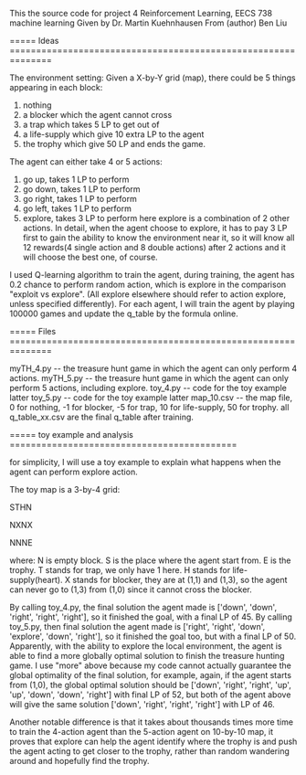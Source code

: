 This the source code for project 4 Reinforcement Learning, EECS 738 machine learning 
Given by Dr. Martin Kuehnhausen From (author) Ben Liu

===== Ideas ==============================================================

The environment setting:
Given a X-by-Y grid (map), there could be 5 things appearing in each block:
1) nothing
2) a blocker which the agent cannot cross
3) a trap which takes 5 LP to get out of
4) a life-supply which give 10 extra LP to the agent
5) the trophy which give 50 LP and ends the game.

The agent can either take 4 or 5 actions:
1) go up, takes 1 LP to perform
2) go down, takes 1 LP to perform
3) go right, takes 1 LP to perform
4) go left, takes 1 LP to perform
5) explore, takes 3 LP to perform
here explore is a combination of 2 other actions. In detail, when the agent choose to explore, it has to pay 3 LP first to gain the ability to know the environment near it, so it will know all 12 rewards(4 single action and 8 double actions) after 2 actions and it will choose the best one, of course.

I used Q-learning algorithm to train the agent, during training, the agent has 0.2 chance to perform random action, which is explore in the comparison "exploit vs explore". (All explore elsewhere should refer to action explore, unless specified differently). For each agent, I will train the agent by playing 100000 games and update the q_table by the formula online.

===== Files ==============================================================

myTH_4.py -- the treasure hunt game in which the agent can only perform 4 actions.
myTH_5.py -- the treasure hunt game in which the agent can only perform 5 actions, including explore.
toy_4.py  -- code for the toy example latter
toy_5.py  -- code for the toy example latter
map_10.csv -- the map file, 0 for nothing, -1 for blocker, -5 for trap, 10 for life-supply, 50 for trophy.
all q_table_xx.csv are the final q_table after training.

===== toy example and analysis ===========================================

for simplicity, I will use a toy example to explain what happens when the agent can perform explore action.

The toy map is a 3-by-4 grid:

STHN

NXNX

NNNE

where:
N is empty block.
S is the place where the agent start from.
E is the trophy.
T stands for trap, we only have 1 here.
H stands for life-supply(heart).
X stands for blocker, they are at (1,1) and (1,3), so the agent can never go to (1,3) from (1,0) since it cannot cross the blocker.

By calling toy_4.py, the final solution the agent made is ['down', 'down', 'right', 'right', 'right'], so it finished the goal, with a final LP of 45.
By calling toy_5.py, then final solution the agent made is ['right', 'right', 'down', 'explore', 'down', 'right'], so it finished the goal too, but with a final LP of 50. Apparently, with the ability to explore the local environment, the agent is able to find a more globally optimal solution to finish the treasure hunting game. 
I use "more" above because my code cannot actually guarantee the global optimality of the final solution, for example, again, if the agent starts from (1,0), the global optimal solution should be ['down', 'right', 'right', 'up', 'up', 'down', 'down', 'right'] with final LP of 52, but both of the agent above will give the same solution ['down', 'right', 'right', 'right'] with LP of 46.

Another notable difference is that it takes about thousands times more time to train the 4-action agent than the 5-action agent on 10-by-10 map, it proves that explore can help the agent identify where the trophy is and push the agent acting to get closer to the trophy, rather than random wandering around and hopefully find the trophy. 
